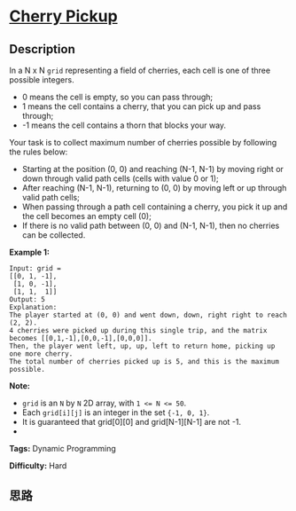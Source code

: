 # [Cherry Pickup][title]

## Description

In a N x N `grid` representing a field of cherries, each cell is one of three
possible integers.



  * 0 means the cell is empty, so you can pass through;
  * 1 means the cell contains a cherry, that you can pick up and pass through;
  * -1 means the cell contains a thorn that blocks your way.



Your task is to collect maximum number of cherries possible by following the
rules below:



  * Starting at the position (0, 0) and reaching (N-1, N-1) by moving right or down through valid path cells (cells with value 0 or 1);
  * After reaching (N-1, N-1), returning to (0, 0) by moving left or up through valid path cells;
  * When passing through a path cell containing a cherry, you pick it up and the cell becomes an empty cell (0);
  * If there is no valid path between (0, 0) and (N-1, N-1), then no cherries can be collected.





**Example 1:**
            Input: grid =    [[0, 1, -1],     [1, 0, -1],     [1, 1,  1]]    Output: 5    Explanation:     The player started at (0, 0) and went down, down, right right to reach (2, 2).    4 cherries were picked up during this single trip, and the matrix becomes [[0,1,-1],[0,0,-1],[0,0,0]].    Then, the player went left, up, up, left to return home, picking up one more cherry.    The total number of cherries picked up is 5, and this is the maximum possible.    



**Note:**

  * `grid` is an `N` by `N` 2D array, with `1 <= N <= 50`.
  * Each `grid[i][j]` is an integer in the set `{-1, 0, 1}`.
  * It is guaranteed that grid[0][0] and grid[N-1][N-1] are not -1.
  *  


**Tags:** Dynamic Programming

**Difficulty:** Hard

## 思路

[title]: https://leetcode.com/problems/cherry-pickup
